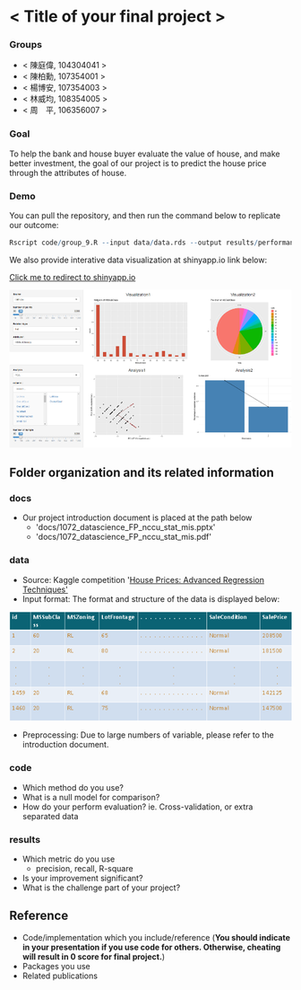 # < Title of your final project >

### Groups
* < 陳庭偉, 104304041 >
* < 陳柏勳, 107354001 >
* < 楊博安, 107354003 >
* < 林威均, 108354005 >
* < 周　平, 106356007 >

### Goal

To help the bank and house buyer evaluate the value of house, and make better investment, the goal of our project is to predict the house price through the attributes of house.

### Demo

You can pull the repository, and then run the command below to replicate our outcome:

```R
Rscript code/group_9.R --input data/data.rds --output results/performance.tsv
```
We also provide interative data visualization at shinyapp.io link below:

<a href = "https://pingchou.shinyapps.io/shiny/?fbclid=IwAR3Wi6-ZC2quD7R2bB7YCFNt86d1CN2pPJOdhkEFNL7eJw3pfR-XQD1AB8o">Click me to redirect to shinyapp.io</a>

![](./img/shinyapp.png)

## Folder organization and its related information

### docs

* Our project introduction document is placed at the path below
  * 'docs/1072_datascience_FP_nccu_stat_mis.pptx'
  * 'docs/1072_datascience_FP_nccu_stat_mis.pdf'

### data

* Source: Kaggle competition '<a href = "https://www.kaggle.com/c/house-prices-advanced-regression-techniques">House Prices: Advanced Regression Techniques'</a>
* Input format: The format and structure of the data is displayed below:

![](./img/data_format.png)

* Preprocessing: Due to large numbers of variable, please refer to the introduction document.

### code

* Which method do you use?
* What is a null model for comparison?
* How do your perform evaluation? ie. Cross-validation, or extra separated data

### results

* Which metric do you use 
  * precision, recall, R-square
* Is your improvement significant?
* What is the challenge part of your project?

## Reference
* Code/implementation which you include/reference (__You should indicate in your presentation if you use code for others. Otherwise, cheating will result in 0 score for final project.__)
* Packages you use
* Related publications


